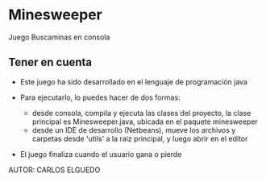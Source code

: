 # Minesweeper

Juego Buscaminas en consola

Tener en cuenta
--------------------

+ Este juego ha sido desarrollado en el lenguaje de programación java

+ Para ejecutarlo, lo puedes hacer de dos formas:
  + desde consola, compila y ejecuta las clases del proyecto, la clase principal es Minesweeper.java, ubicada en el paquete minesweeper
  + desde un IDE de desarrollo (Netbeans), mueve los archivos y carpetas desde 'utils' a la raiz principal, y luego abrir en el editor

+  El juego finaliza cuando el usuario gana o pierde

AUTOR: CARLOS ELGUEDO
 
